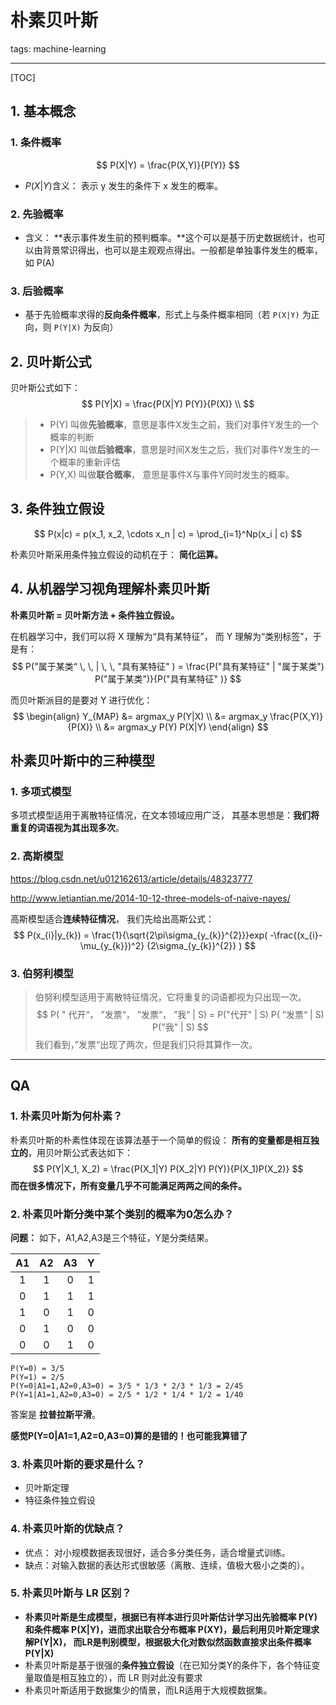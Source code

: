 # 朴素贝叶斯
tags: machine-learning

---

[TOC]

## 1. 基本概念

### 1. 条件概率

$$
P(X|Y) =  \frac{P(X,Y)}{P(Y)}
$$

- $P(X|Y)$含义： 表示 y 发生的条件下 x 发生的概率。

### 2. 先验概率

- 含义： **表示事件发生前的预判概率。**这个可以是基于历史数据统计，也可以由背景常识得出，也可以是主观观点得出。一般都是单独事件发生的概率，如 P(A)

### 3. 后验概率

- 基于先验概率求得的**反向条件概率**，形式上与条件概率相同（若 `P(X|Y)` 为正向，则 `P(Y|X)` 为反向）

## 2. 贝叶斯公式

贝叶斯公式如下：
$$
P(Y|X) = \frac{P(X|Y) P(Y)}{P(X)}  \\
$$
> - P(Y) 叫做**先验概率**，意思是事件X发生之前，我们对事件Y发生的一个概率的判断
> - P(Y|X) 叫做**后验概率**，意思是时间X发生之后，我们对事件Y发生的一个概率的重新评估
> - P(Y,X) 叫做**联合概率**， 意思是事件X与事件Y同时发生的概率。

## 3. 条件独立假设

$$
P(x|c) = p(x_1, x_2,  \cdots x_n | c) = \prod_{i=1}^Np(x_i | c)
$$

朴素贝叶斯采用条件独立假设的动机在于： **简化运算。**

## 4. 从机器学习视角理解朴素贝叶斯

**朴素贝叶斯 = 贝叶斯方法 + 条件独立假设。**

在机器学习中，我们可以将 X 理解为“具有某特征”， 而 Y 理解为“类别标签”，于是有：
$$
P("属于某类“ \, \, | \, \, "具有某特征" ) = \frac{P("具有某特征" | "属于某类") P("属于某类")}{P("具有某特征" )}
$$

而贝叶斯派目的是要对 Y 进行优化：
$$
\begin{align}
Y_{MAP} &= argmax_y P(Y|X)  \\
&= argmax_y \frac{P(X,Y)}{P(X)} \\
&= argmax_y P(Y) P(X|Y)
\end{align}
$$

## 朴素贝叶斯中的三种模型

### 1.  多项式模型

多项式模型适用于离散特征情况，在文本领域应用广泛， 其基本思想是：**我们将重复的词语视为其出现多次**。

### 2. 高斯模型

https://blog.csdn.net/u012162613/article/details/48323777

http://www.letiantian.me/2014-10-12-three-models-of-naive-nayes/

高斯模型适合**连续特征情况**， 我们先给出高斯公式：
$$
P(x_{i}|y_{k}) = \frac{1}{\sqrt{2\pi\sigma_{y_{k}}^{2}}}exp( -\frac{(x_{i}-\mu_{y_{k}})^2}  {2\sigma_{y_{k}}^{2}}   )
$$


### 3. 伯努利模型

> 伯努利模型适用于离散特征情况，它将重复的词语都视为只出现一次。
> $$
> P( " 代开“， ”发票“， ”发票“， ”我“ | S) = P("代开" | S)   P( ”发票“ | S) P("我" | S)
> $$
> 我们看到，”发票“出现了两次，但是我们只将其算作一次。

---

## QA

### 1. 朴素贝叶斯为何朴素？

朴素贝叶斯的朴素性体现在该算法基于一个简单的假设： **所有的变量都是相互独立的**，用贝叶斯公式表达如下：
$$
P(Y|X_1, X_2) = \frac{P(X_1|Y) P(X_2|Y) P(Y)}{P(X_1)P(X_2)}
$$
**而在很多情况下，所有变量几乎不可能满足两两之间的条件。**

### 2. 朴素贝叶斯分类中某个类别的概率为0怎么办？

**问题：** 如下，A1,A2,A3是三个特征，Y是分类结果。

|  A1  |  A2  |  A3  |  Y   |
| :--: | :--: | :--: | :--: |
|  1   |  1   |  0   |  1   |
|  0   |  1   |  1   |  1   |
|  1   |  0   |  1   |  0   |
|  0   |  1   |  0   |  0   |
|  0   |  0   |  1   |  0   |

```
P(Y=0) = 3/5
P(Y=1) = 2/5
P(Y=0|A1=1,A2=0,A3=0) = 3/5 * 1/3 * 2/3 * 1/3 = 2/45
P(Y=1|A1=1,A2=0,A3=0) = 2/5 * 1/2 * 1/4 * 1/2 = 1/40
```

答案是 **拉普拉斯平滑**。

**感觉P(Y=0|A1=1,A2=0,A3=0)算的是错的！也可能我算错了**

### 3. 朴素贝叶斯的要求是什么？

- 贝叶斯定理
- 特征条件独立假设

### 4. 朴素贝叶斯的优缺点？

- 优点： 对小规模数据表现很好，适合多分类任务，适合增量式训练。
- 缺点：对输入数据的表达形式很敏感（离散、连续，值极大极小之类的）。

### 5. 朴素贝叶斯与 LR 区别？

-  **朴素贝叶斯是生成模型，根据已有样本进行贝叶斯估计学习出先验概率 P(Y) 和条件概率 P(X|Y)，进而求出联合分布概率 P(XY)，最后利用贝叶斯定理求解P(Y|X)， 而LR是判别模型，根据极大化对数似然函数直接求出条件概率 P(Y|X)**
-  朴素贝叶斯是基于很强的**条件独立假设**（在已知分类Y的条件下，各个特征变量取值是相互独立的），而 LR 则对此没有要求
-  朴素贝叶斯适用于数据集少的情景，而LR适用于大规模数据集。



